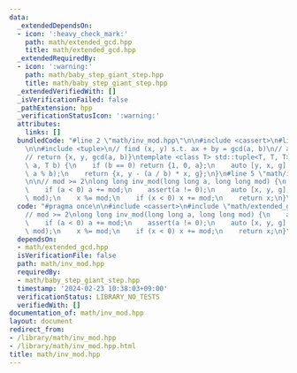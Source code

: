 ```yaml
---
data:
  _extendedDependsOn:
  - icon: ':heavy_check_mark:'
    path: math/extended_gcd.hpp
    title: math/extended_gcd.hpp
  _extendedRequiredBy:
  - icon: ':warning:'
    path: math/baby_step_giant_step.hpp
    title: math/baby_step_giant_step.hpp
  _extendedVerifiedWith: []
  _isVerificationFailed: false
  _pathExtension: hpp
  _verificationStatusIcon: ':warning:'
  attributes:
    links: []
  bundledCode: "#line 2 \"math/inv_mod.hpp\"\n\n#include <cassert>\n#line 2 \"math/extended_gcd.hpp\"\
    \n\n#include <tuple>\n// find (x, y) s.t. ax + by = gcd(a, b)\n// a, b >= 0\n\
    // return {x, y, gcd(a, b)}\ntemplate <class T> std::tuple<T, T, T> extended_gcd(T\
    \ a, T b) {\n    if (b == 0) return {1, 0, a};\n    auto [y, x, g] = extended_gcd(b,\
    \ a % b);\n    return {x, y - (a / b) * x, g};\n}\n#line 5 \"math/inv_mod.hpp\"\
    \n\n// mod >= 2\nlong long inv_mod(long long a, long long mod) {\n    a %= mod;\n\
    \    if (a < 0) a += mod;\n    assert(a != 0);\n    auto [x, y, g] = extended_gcd(a,\
    \ mod);\n    x %= mod;\n    if (x < 0) x += mod;\n    return x;\n}\n"
  code: "#pragma once\n\n#include <cassert>\n#include \"math/extended_gcd.hpp\"\n\n\
    // mod >= 2\nlong long inv_mod(long long a, long long mod) {\n    a %= mod;\n\
    \    if (a < 0) a += mod;\n    assert(a != 0);\n    auto [x, y, g] = extended_gcd(a,\
    \ mod);\n    x %= mod;\n    if (x < 0) x += mod;\n    return x;\n}"
  dependsOn:
  - math/extended_gcd.hpp
  isVerificationFile: false
  path: math/inv_mod.hpp
  requiredBy:
  - math/baby_step_giant_step.hpp
  timestamp: '2024-02-23 10:38:03+09:00'
  verificationStatus: LIBRARY_NO_TESTS
  verifiedWith: []
documentation_of: math/inv_mod.hpp
layout: document
redirect_from:
- /library/math/inv_mod.hpp
- /library/math/inv_mod.hpp.html
title: math/inv_mod.hpp
---
```


